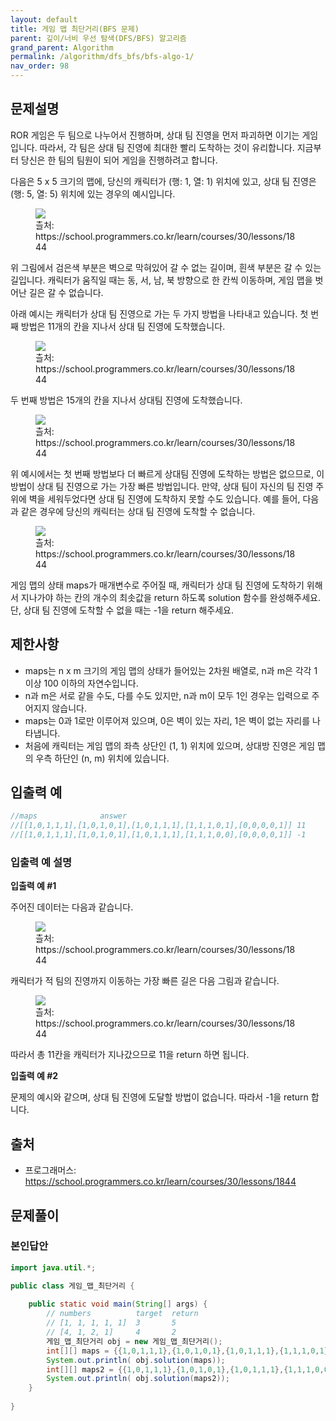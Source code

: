 ```yaml
---
layout: default
title: 게임 맵 최단거리(BFS 문제)
parent: 깊이/너비 우선 탐색(DFS/BFS) 알고리즘
grand_parent: Algorithm
permalink: /algorithm/dfs_bfs/bfs-algo-1/
nav_order: 98
---
```


## 문제설명

 ROR 게임은 두 팀으로 나누어서 진행하며, 상대 팀 진영을 먼저 파괴하면 이기는 게임입니다. 따라서, 각 팀은 상대 팀 진영에 최대한 빨리 도착하는 것이 유리합니다. 지금부터 당신은 한 팀의 팀원이 되어 게임을 진행하려고 합니다. 

 다음은 5 x 5 크기의 맵에, 당신의 캐릭터가 (행: 1, 열: 1) 위치에 있고, 상대 팀 진영은 (행: 5, 열: 5) 위치에 있는 경우의 예시입니다.
 <figure>
 <img src="{{ "/media/img/algo/bfs_algo_1_01.png" | absolute_url }}" />
 <figcaption>츨처: https://school.programmers.co.kr/learn/courses/30/lessons/1844 </figcaption>
 </figure>
 위 그림에서 검은색 부분은 벽으로 막혀있어 갈 수 없는 길이며, 흰색 부분은 갈 수 있는 길입니다. 캐릭터가 움직일 때는 동, 서, 남, 북 방향으로 한 칸씩 이동하며, 게임 맵을 벗어난 길은 갈 수 없습니다.

 아래 예시는 캐릭터가 상대 팀 진영으로 가는 두 가지 방법을 나타내고 있습니다. 첫 번째 방법은 11개의 칸을 지나서 상대 팀 진영에 도착했습니다.
 <figure>
 <img src="{{ "/media/img/algo/bfs_algo_1_02.png" | absolute_url }}" />
 <figcaption>츨처: https://school.programmers.co.kr/learn/courses/30/lessons/1844 </figcaption>
 </figure>

 두 번째 방법은 15개의 칸을 지나서 상대팀 진영에 도착했습니다.
 <figure>
 <img src="{{ "/media/img/algo/bfs_algo_1_03.png" | absolute_url }}" />
 <figcaption>츨처: https://school.programmers.co.kr/learn/courses/30/lessons/1844 </figcaption>
 </figure>

 위 예시에서는 첫 번째 방법보다 더 빠르게 상대팀 진영에 도착하는 방법은 없으므로, 이 방법이 상대 팀 진영으로 가는 가장 빠른 방법입니다. 만약, 상대 팀이 자신의 팀 진영 주위에 벽을 세워두었다면 상대 팀 진영에 도착하지 못할 수도 있습니다. 예를 들어, 다음과 같은 경우에 당신의 캐릭터는 상대 팀 진영에 도착할 수 없습니다.
 <figure>
 <img src="{{ "/media/img/algo/bfs_algo_1_04.png" | absolute_url }}" />
 <figcaption>츨처: https://school.programmers.co.kr/learn/courses/30/lessons/1844 </figcaption>
 </figure>
 
 게임 맵의 상태 maps가 매개변수로 주어질 때, 캐릭터가 상대 팀 진영에 도착하기 위해서 지나가야 하는 칸의 개수의 최솟값을 return 하도록 solution 함수를 완성해주세요. 단, 상대 팀 진영에 도착할 수 없을 때는 -1을 return 해주세요.


## 제한사항
 - maps는 n x m 크기의 게임 맵의 상태가 들어있는 2차원 배열로, n과 m은 각각 1 이상 100 이하의 자연수입니다.
 - n과 m은 서로 같을 수도, 다를 수도 있지만, n과 m이 모두 1인 경우는 입력으로 주어지지 않습니다.
 - maps는 0과 1로만 이루어져 있으며, 0은 벽이 있는 자리, 1은 벽이 없는 자리를 나타냅니다.
 - 처음에 캐릭터는 게임 맵의 좌측 상단인 (1, 1) 위치에 있으며, 상대방 진영은 게임 맵의 우측 하단인 (n, m) 위치에 있습니다.


## 입출력 예

```java
//maps				answer
//[[1,0,1,1,1],[1,0,1,0,1],[1,0,1,1,1],[1,1,1,0,1],[0,0,0,0,1]]	11
//[[1,0,1,1,1],[1,0,1,0,1],[1,0,1,1,1],[1,1,1,0,0],[0,0,0,0,1]]	-1
```

### 입출력 예 설명

 __입출력 예 #1__

 주어진 데이터는 다음과 같습니다.
 <figure>
 <img src="{{ "/media/img/algo/bfs_algo_1_05.png" | absolute_url }}" />
 <figcaption>츨처: https://school.programmers.co.kr/learn/courses/30/lessons/1844 </figcaption>
 </figure>
 캐릭터가 적 팀의 진영까지 이동하는 가장 빠른 길은 다음 그림과 같습니다.
 <figure>
 <img src="{{ "/media/img/algo/bfs_algo_1_06.png" | absolute_url }}" />
 <figcaption>츨처: https://school.programmers.co.kr/learn/courses/30/lessons/1844 </figcaption>
 </figure>
 따라서 총 11칸을 캐릭터가 지나갔으므로 11을 return 하면 됩니다.

 __입출력 예 #2__

 문제의 예시와 같으며, 상대 팀 진영에 도달할 방법이 없습니다. 따라서 -1을 return 합니다.


## 출처
 - 프로그래머스: https://school.programmers.co.kr/learn/courses/30/lessons/1844


## 문제풀이

### 본인답안

```java
import java.util.*;

public class 게임_맵_최단거리 {
    
    public static void main(String[] args) {
        // numbers			target	return
        // [1, 1, 1, 1, 1]	3		5
        // [4, 1, 2, 1]		4		2
        게임_맵_최단거리 obj = new 게임_맵_최단거리();
        int[][] maps = {{1,0,1,1,1},{1,0,1,0,1},{1,0,1,1,1},{1,1,1,0,1},{0,0,0,0,1}};
        System.out.println( obj.solution(maps));
        int[][] maps2 = {{1,0,1,1,1},{1,0,1,0,1},{1,0,1,1,1},{1,1,1,0,0},{0,0,0,0,1}};
        System.out.println( obj.solution(maps2));
    }
    
}
```
